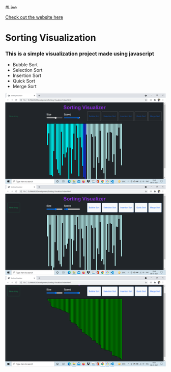 
#Live

[Check out the website here](https://sortfy.netlify.app/)


# Sorting Visualization
### This is a simple visualization project made using javascript 
- Bubble Sort 
- Selection Sort
- Insertion Sort
- Quick Sort
- Merge Sort




<img src="img/img1.png"> <br/>
<img src="img/img2.png"> <br/>
<img src="img/img3.png"> <br/>
